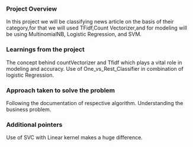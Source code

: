 ### Project Overview

 In this project we will be classifying news article on the basis of their category,for that we will used TFidf,Count Vectorizer,and for modeling will be using MultinomialNB, Logistic Regression, and SVM.


### Learnings from the project

 The concept behind countVectorizer and Tfidf which plays a vital role in modeling and accuracy.
Use  of One_vs_Rest_Classifier in combination of logistic Regression. 



### Approach taken to solve the problem

 Following the documentation of respective algorithm.
Understanding the business problem.



### Additional pointers

 Use of SVC with Linear kernel makes a huge difference.
 



